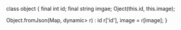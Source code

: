 class object 
{
final int id;
final string imgae;
Oject(this.id, this.image);

Object.fromJson(Map<String>, dynamic> r)
  : id r['id'],
    image = r[image];
}
